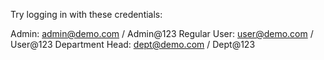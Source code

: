Try logging in with these credentials:

Admin: admin@demo.com / Admin@123
Regular User: user@demo.com / User@123
Department Head: dept@demo.com / Dept@123